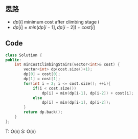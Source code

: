 ## 思路
- $dp[i]$ minimum cost after climbing stage i
- $dp[i]= min(dp[i-1], dp[i-2]) + cost[i]$
## Code
```cpp
class Solution {
public:
    int minCostClimbingStairs(vector<int>& cost) {
        vector<int> dp(cost.size()+1);
        dp[0] = cost[0];
        dp[1] = cost[1];
        for(int i = 2; i <= cost.size(); ++i){
            if(i < cost.size())
                dp[i] = min(dp[i-1], dp[i-2]) + cost[i];
            else
                dp[i] = min(dp[i-1], dp[i-2]);
        }
        return dp.back();
    }
};
```
T: O(n)
S: O(n)